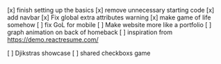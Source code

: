 [x] finish setting up the basics
[x] remove unnecessary starting code
[x] add navbar
[x] Fix global extra attributes warning
[x] make game of life somehow
[ ] fix GoL for mobile
[ ] Make website more like a portfolio
[ ] graph animation on back of homeback
[ ] inspiration from https://demo.reactresume.com/

[ ] Djikstras showcase
[ ] shared checkboxs game
